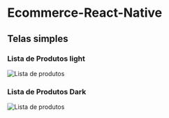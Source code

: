 # Ecommerce-React-Native

## Telas simples

### Lista de Produtos light
![Lista de produtos](https://user-images.githubusercontent.com/81492148/218896156-78bb7b73-ec26-4b8a-9b91-5095db4ff433.jpeg)

### Lista de Produtos Dark
![Lista de produtos](https://user-images.githubusercontent.com/81492148/218895952-97cfb735-7455-4e1c-b2fd-f7e95b554143.jpeg)
